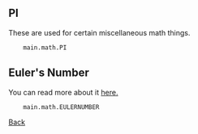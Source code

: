 ## PI
These are used for certain miscellaneous math things.
```python
	main.math.PI
```
## Euler's Number
You can read more about it [here.](https://en.wikipedia.org/wiki/E_(mathematical_constant))
```python
	main.math.EULERNUMBER
```
[Back](<https://dimkauzh.github.io/fusion-engine/docs/wiki/keys.html>)
